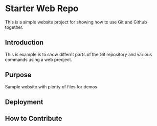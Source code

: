 # Starter Web Repo

This is a simple website project for
showing how to use Git and Github together.

## Introduction

This is example is to show differnt parts
of the Git repository and various commands
using a web preoject.

## Purpose

Sample website with plenty of files for demos

## Deployment

## How to Contribute